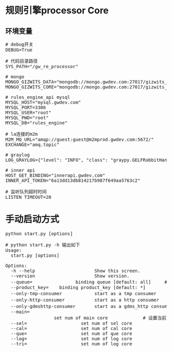 # 规则引擎processor Core

## 环境变量
<pre>
# debug开关
DEBUG=True

# 代码目录路径
SYS_PATH="/gw_re_processor"

# mongo
MONGO_GIZWITS_DATA="mongodb://mongo.gwdev.com:27017/gizwits_data"
MONGO_GIZWITS_CORE="mongodb://mongo.gwdev.com:27017/gizwits_core"

# rules_engine_api mysql
MYSQL_HOST="mysql.gwdev.com"
MYSQL_PORT=3306
MYSQL_USER="root"
MYSQL_PWD="root"
MYSQL_DB="rules_engine"

# la连接的m2m
M2M_MQ_URL="amqp://guest:guest@m2mprod.gwdev.com:5672/"
EXCHANGE="amq.topic"

# graylog
LOG_GRAYLOG={"level": "INFO", "class": "graypy.GELFRabbitHandler", "url": "amqp://guest:guest@localhost:5672/%2f"}

# inner api
HOST_GET_BINDING="innerapi.gwdev.com"
INNER_API_TOKEN="6a13dd13db814217b987f649aa5763c2"

# 监听队列超时时间
LISTEN_TIMEOUT=20
</pre>

# 手动启动方式
<pre>
python start.py [options]

# python start.py -h 输出如下
Usage:
  start.py [options]

Options:
  -h --help                      Show this screen.
  --version                      Show version.
  --queue=<queue>                binding queue [default: all]     # 可选值:all, alert, fault, online, offline, bind, unbind, data, 其中all表示选中除data外的全部 
  --product_key=<product_key>    binding product_key [default: *]
  --only-tmp-consumer            start as a tmp consumer          # 开启此参数,则无视其他参数所有参数,只启动一个兼容旧sms与phone服务的consumer
  --only-http-consumer           start as a http consumer         # 开启此参数,则无视除--only-tmp-consumer外的其他参数所有参数,只启动一个兼容开能私有云回调服务的consumer
  --only-gdmshttp-consumer       start as a gdms_http consumer    # 开启此参数,则无视除--only-tmp-consumer, --only-http-consumer外的其他参数所有参数,只启动一个兼容gdms回调服务的consumer
  --main=<main>                  set num of main core             # 设置当前进程为该核心启动的协程数量, 以下参数用法相似
  --sel=<sel>                    set num of sel core
  --cal=<cal>                    set num of cal core
  --que=<que>                    set num of que core
  --log=<log>                    set num of log core
  --tri=<log>                    set num of log core
</pre>
